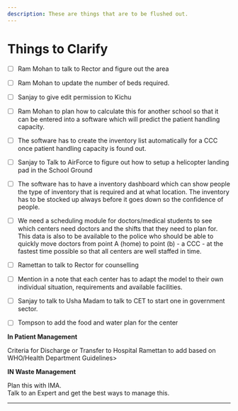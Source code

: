 ```yaml
---
description: These are things that are to be flushed out.
---
```


# Things to Clarify

* [ ] Ram Mohan to talk to Rector and figure out the area
* [ ] Ram Mohan to update the number of beds required.
* [ ] Sanjay to give edit permission to Kichu
* [ ] Ram Mohan to plan how to calculate this for another school so that it can be entered into a software which will predict the patient handling capacity.
* [ ] The software has to create the inventory list automatically for a CCC once patient handling capacity is found out.
* [ ] Sanjay to Talk to AirForce to figure out how to setup a helicopter landing pad in the School Ground
* [ ] The software has to have a inventory dashboard which can show people the type of inventory that is required and at what location. The inventory has to be stocked up always before it goes down so the confidence of people.
* [ ] We need a scheduling module for doctors/medical students to see which centers need doctors and the shifts that they need to plan for. This data is also to be available to the police who should be able to quickly move doctors from point A \(home\) to point \(b\) - a CCC - at the fastest time possible so that all centers are well staffed in time.
* [ ] Ramettan to talk to Rector for counselling
* [ ] Mention in a note that each center has to adapt the model to their own individual situation, requirements and available facilities.
* [ ] Sanjay to talk to Usha Madam to talk to CET to start one in government sector.
* [ ] Tompson to add the food and water plan for the center







**In Patient Management**  
  
Criteria for Discharge or Transfer to Hospital Ramettan to add based on WHO/Health Department Guidelines&gt;  
  
**IN Waste Management**

Plan this with IMA.  
Talk to an Expert and get the best ways to manage this.

  
  
****


